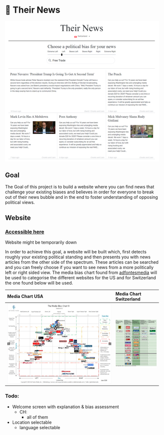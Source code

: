 # :newspaper: Their News

![](screenshot.png)
## Goal
The Goal of this project is to build a website where you can find news that challenge your existing biases and believes in order for everyone to break out of their news bubble and in the end to foster understanding of opposing political views.

## Website

### [Accessible here](https://their.news)
Website might be temporarily down

In order to achieve this goal, a website will be built which, first detects roughly your existing political standing and then presents you with news articles from the other side of the spectrum.
These articles can be searched and you can freely choose if you want to see news from a more politically left or right sided view.
The media bias chart found from [adfontesmedia](https://www.adfontesmedia.com/download-the-media-bias-chart/) will be used to categorise the different websites for the US and for Switzerland the one found below will be used.

| Media Chart USA | Media Chart Switzerland     |
| :------------- | :------------- |
| ![](mediaChartUS.png)  | ![](mediaChartCH.jpg)       |




### Todo:
- Welcome screen with explanation & bias assessment
  - CH:
    - all of them
- Location selectable
  - language selectable

